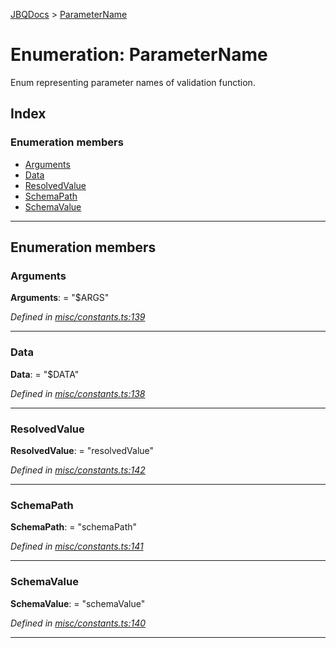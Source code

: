[JBQDocs](../README.md) > [ParameterName](../enums/parametername.md)

# Enumeration: ParameterName

Enum representing parameter names of validation function.

## Index

### Enumeration members

* [Arguments](parametername.md#arguments)
* [Data](parametername.md#data)
* [ResolvedValue](parametername.md#resolvedvalue)
* [SchemaPath](parametername.md#schemapath)
* [SchemaValue](parametername.md#schemavalue)

---

## Enumeration members

<a id="arguments"></a>

###  Arguments

**Arguments**:  = "$ARGS"

*Defined in [misc/constants.ts:139](https://github.com/krnik/vjs-validator/blob/08b1300/src/misc/constants.ts#L139)*

___
<a id="data"></a>

###  Data

**Data**:  = "$DATA"

*Defined in [misc/constants.ts:138](https://github.com/krnik/vjs-validator/blob/08b1300/src/misc/constants.ts#L138)*

___
<a id="resolvedvalue"></a>

###  ResolvedValue

**ResolvedValue**:  = "resolvedValue"

*Defined in [misc/constants.ts:142](https://github.com/krnik/vjs-validator/blob/08b1300/src/misc/constants.ts#L142)*

___
<a id="schemapath"></a>

###  SchemaPath

**SchemaPath**:  = "schemaPath"

*Defined in [misc/constants.ts:141](https://github.com/krnik/vjs-validator/blob/08b1300/src/misc/constants.ts#L141)*

___
<a id="schemavalue"></a>

###  SchemaValue

**SchemaValue**:  = "schemaValue"

*Defined in [misc/constants.ts:140](https://github.com/krnik/vjs-validator/blob/08b1300/src/misc/constants.ts#L140)*

___

